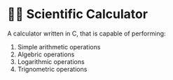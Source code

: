 # 🐱‍👤 Scientific Calculator

A calculator written in C, that is capable of performing:

1. Simple arithmetic operations
2. Algebric operations
3. Logarithmic operations
4. Trignometric operations
